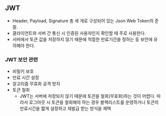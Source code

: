 ## JWT
- Header, Payload, Signature 총 세 개로 구성되어 있는 Json Web Token의 준말.
- 클라이언트와 서버 간 통신 시 인증된 사용자인지 확인할 때 주로 사용한다.
- 서버에서 토큰 값을 저장하지 않기 때문에 적절한 만료기간을 정하는 등 보안에 유의해야 한다.
### JWT 보안 관련
- 비밀키 보호
- 만료 시간 설정
- 알고리즘 무효화 공격 방지
- 토큰 철회
  - JWT는 서버에 저장되지 않기 때문에 토큰을 철회(무효화)하는 것이 어렵다. 따라서 로그아웃 시 토큰을 철회해야 하는 경우 블랙리스트를 운영하거나 토큰의 만료시간을 짧게 설정하고 재발급 받는 방식을 채택